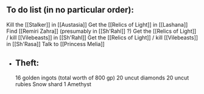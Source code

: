 ## To do list (in no particular order):
Kill the [[Stalker]] in [[Austasia]]
Get the [[Relics of Light]] in [[Lashana]]
Find [[Remiri Zahra]] (presumably in [[Sh'Rahl]] ?)
Get the [[Relics of Light]] / kill [[Vilebeasts]] in [[Sh'Rahl]]
Get the [[Relics of Light]] / kill [[Vilebeasts]] in [[Sh'Rasa]]
Talk to [[Princess Melia]]
- ## Theft:
  16 golden ingots (total worth of 800 gp)
  20 uncut diamonds
  20 uncut rubies
  Snow shard
  1 Amethyst